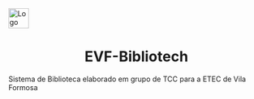 <div aling="center">
  <img src="https://user-images.githubusercontent.com/87541695/157484187-8dbd913d-2772-49a9-808a-0252794c31c0.png" alt="Logo EVF-Bibliotech" width="40px" heigh="40px">
</div>
<h1 align="center"> EVF-Bibliotech </h1>
Sistema de Biblioteca elaborado em grupo de TCC para a ETEC de Vila Formosa
